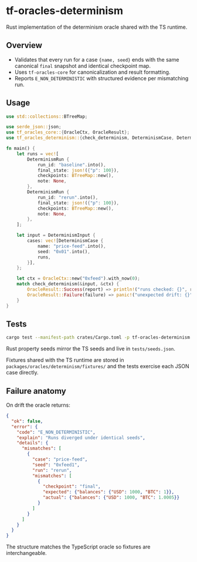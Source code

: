 # tf-oracles-determinism

Rust implementation of the determinism oracle shared with the TS runtime.

## Overview

- Validates that every run for a case `{name, seed}` ends with the same
  canonical `final` snapshot and identical checkpoint map.
- Uses `tf-oracles-core` for canonicalization and result formatting.
- Reports `E_NON_DETERMINISTIC` with structured evidence per mismatching run.

## Usage

```rust
use std::collections::BTreeMap;

use serde_json::json;
use tf_oracles_core::{OracleCtx, OracleResult};
use tf_oracles_determinism::{check_determinism, DeterminismCase, DeterminismInput, DeterminismRun};

fn main() {
    let runs = vec![
        DeterminismRun {
            run_id: "baseline".into(),
            final_state: json!({"p": 100}),
            checkpoints: BTreeMap::new(),
            note: None,
        },
        DeterminismRun {
            run_id: "rerun".into(),
            final_state: json!({"p": 100}),
            checkpoints: BTreeMap::new(),
            note: None,
        },
    ];

    let input = DeterminismInput {
        cases: vec![DeterminismCase {
            name: "price-feed".into(),
            seed: "0x01".into(),
            runs,
        }],
    };

    let ctx = OracleCtx::new("0xfeed").with_now(0);
    match check_determinism(&input, &ctx) {
        OracleResult::Success(report) => println!("runs checked: {}", report.value.runs_checked),
        OracleResult::Failure(failure) => panic!("unexpected drift: {}", failure.error.code),
    }
}
```

## Tests

```bash
cargo test --manifest-path crates/Cargo.toml -p tf-oracles-determinism
```

Rust property seeds mirror the TS seeds and live in
`tests/seeds.json`.

Fixtures shared with the TS runtime are stored in
`packages/oracles/determinism/fixtures/` and the tests exercise each JSON case
directly.

## Failure anatomy

On drift the oracle returns:

```json
{
  "ok": false,
  "error": {
    "code": "E_NON_DETERMINISTIC",
    "explain": "Runs diverged under identical seeds",
    "details": {
      "mismatches": [
        {
          "case": "price-feed",
          "seed": "0xfeed1",
          "run": "rerun",
          "mismatches": [
            {
              "checkpoint": "final",
              "expected": {"balances": {"USD": 1000, "BTC": 1}},
              "actual": {"balances": {"USD": 1000, "BTC": 1.0005}}
            }
          ]
        }
      ]
    }
  }
}
```

The structure matches the TypeScript oracle so fixtures are interchangeable.
